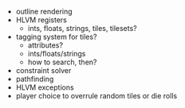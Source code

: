* outline rendering
* HLVM registers
    - ints, floats, strings, tiles, tilesets?
* tagging system for tiles?
    - attributes?
    - ints/floats/strings
    - how to search, then?
* constraint solver
* pathfinding
* HLVM exceptions
* player choice to overrule random tiles or die rolls
